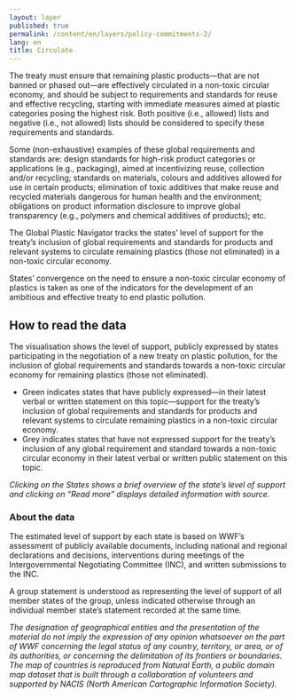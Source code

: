 ```yaml
---
layout: layer
published: true
permalink: /content/en/layers/policy-commitments-2/
lang: en
title: Circulate
---
```


The treaty must ensure that remaining plastic products—that are not banned or phased out—are effectively circulated in a non-toxic circular economy, and should be subject to requirements and standards for reuse and effective recycling, starting with immediate measures aimed at plastic categories posing the highest risk. Both positive (i.e., allowed) lists and negative (i.e., not allowed) lists should be considered to specify these requirements and standards.

Some (non-exhaustive) examples of these global requirements and standards are: design standards for high-risk product categories or applications (e.g., packaging), aimed at incentivizing reuse, collection and/or recycling; standards on materials, colours and additives allowed for use in certain products; elimination of toxic additives that make reuse and recycled materials dangerous for human health and the environment; obligations on product information disclosure to improve global transparency (e.g., polymers and chemical additives of products); etc.

The Global Plastic Navigator tracks the states’ level of support for the treaty’s inclusion of global requirements and standards for products and relevant systems to circulate remaining plastics  (those not eliminated) in a non-toxic circular economy.

States’ convergence on the need to ensure a non-toxic circular economy of plastics is taken as one of the indicators for the development of an ambitious and effective treaty to end plastic pollution.


## How to read the data

The visualisation shows the level of support, publicly expressed by states participating in the negotiation of a new treaty on plastic pollution, for the inclusion of global requirements and standards towards a non-toxic circular economy for remaining plastics (those not eliminated). 

* Green indicates states that have publicly expressed—in their latest verbal or written statement on this topic—support for the treaty’s inclusion of global requirements and standards for products and relevant systems to circulate remaining plastics in a non-toxic circular economy.
* Grey indicates states that have not expressed support for the treaty’s inclusion of any global requirement and standard towards a non-toxic circular economy in their latest verbal or written public statement on this topic.

_Clicking on the States shows a brief overview of the state’s level of support and clicking on “Read more” displays detailed information with source._

### About the data

The estimated level of support by each state is based on WWF’s assessment of publicly available documents, including national and regional declarations and decisions, interventions during meetings of the Intergovernmental Negotiating Committee (INC), and written submissions to the INC.

A group statement is understood as representing the level of support of all member states of the group, unless indicated otherwise through an individual member state’s statement recorded at the same time.

_The designation of geographical entities and the presentation of the material do not imply the expression of any opinion whatsoever on the part of WWF concerning the legal status of any country, territory, or area, or of its authorities, or concerning the delimitation of its frontiers or boundaries. The map of countries is reproduced from Natural Earth, a public domain map dataset that is built through a collaboration of volunteers and supported by NACIS (North American Cartographic Information Society)._


